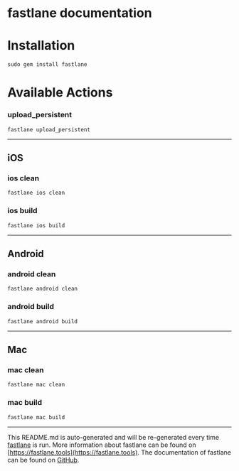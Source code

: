 fastlane documentation
================
# Installation
```
sudo gem install fastlane
```
# Available Actions
### upload_persistent
```
fastlane upload_persistent
```


----

## iOS
### ios clean
```
fastlane ios clean
```

### ios build
```
fastlane ios build
```


----

## Android
### android clean
```
fastlane android clean
```

### android build
```
fastlane android build
```


----

## Mac
### mac clean
```
fastlane mac clean
```

### mac build
```
fastlane mac build
```


----

This README.md is auto-generated and will be re-generated every time [fastlane](https://fastlane.tools) is run.
More information about fastlane can be found on [https://fastlane.tools](https://fastlane.tools).
The documentation of fastlane can be found on [GitHub](https://github.com/fastlane/fastlane/tree/master/fastlane).
